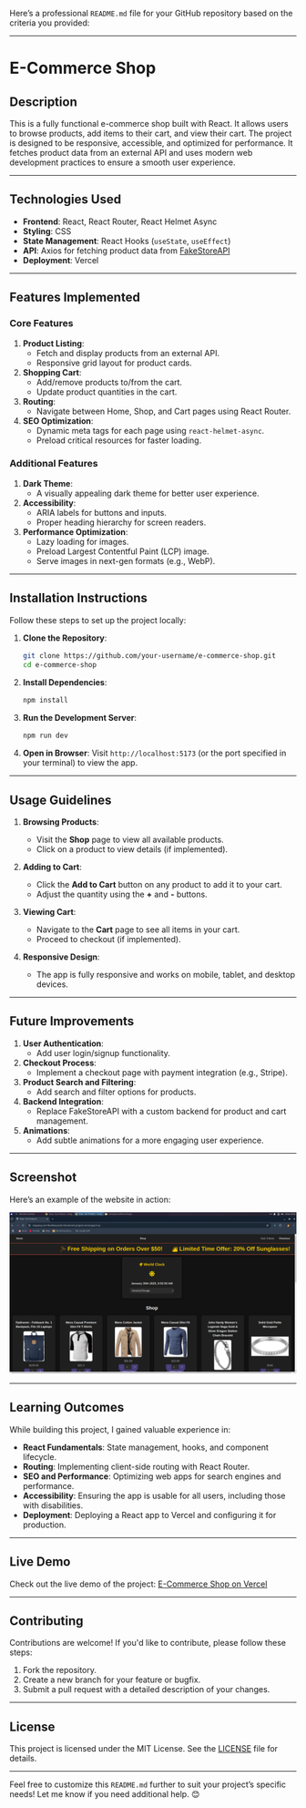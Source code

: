 Here’s a professional `README.md` file for your GitHub repository based on the criteria you provided:

---

# **E-Commerce Shop**

## **Description**
This is a fully functional e-commerce shop built with React. It allows users to browse products, add items to their cart, and view their cart. The project is designed to be responsive, accessible, and optimized for performance. It fetches product data from an external API and uses modern web development practices to ensure a smooth user experience.

---

## **Technologies Used**
- **Frontend**: React, React Router, React Helmet Async
- **Styling**: CSS
- **State Management**: React Hooks (`useState`, `useEffect`)
- **API**: Axios for fetching product data from [FakeStoreAPI](https://fakestoreapi.com)
- **Deployment**: Vercel

---

## **Features Implemented**
### **Core Features**
1. **Product Listing**:
   - Fetch and display products from an external API.
   - Responsive grid layout for product cards.
2. **Shopping Cart**:
   - Add/remove products to/from the cart.
   - Update product quantities in the cart.
3. **Routing**:
   - Navigate between Home, Shop, and Cart pages using React Router.
4. **SEO Optimization**:
   - Dynamic meta tags for each page using `react-helmet-async`.
   - Preload critical resources for faster loading.

### **Additional Features**
1. **Dark Theme**:
   - A visually appealing dark theme for better user experience.
2. **Accessibility**:
   - ARIA labels for buttons and inputs.
   - Proper heading hierarchy for screen readers.
3. **Performance Optimization**:
   - Lazy loading for images.
   - Preload Largest Contentful Paint (LCP) image.
   - Serve images in next-gen formats (e.g., WebP).

---

## **Installation Instructions**
Follow these steps to set up the project locally:

1. **Clone the Repository**:
   ```bash
   git clone https://github.com/your-username/e-commerce-shop.git
   cd e-commerce-shop
   ```

2. **Install Dependencies**:
   ```bash
   npm install
   ```

3. **Run the Development Server**:
   ```bash
   npm run dev
   ```

4. **Open in Browser**:
   Visit `http://localhost:5173` (or the port specified in your terminal) to view the app.

---

## **Usage Guidelines**
1. **Browsing Products**:
   - Visit the **Shop** page to view all available products.
   - Click on a product to view details (if implemented).

2. **Adding to Cart**:
   - Click the **Add to Cart** button on any product to add it to your cart.
   - Adjust the quantity using the **+** and **-** buttons.

3. **Viewing Cart**:
   - Navigate to the **Cart** page to see all items in your cart.
   - Proceed to checkout (if implemented).

4. **Responsive Design**:
   - The app is fully responsive and works on mobile, tablet, and desktop devices.

---

## **Future Improvements**
1. **User Authentication**:
   - Add user login/signup functionality.
2. **Checkout Process**:
   - Implement a checkout page with payment integration (e.g., Stripe).
3. **Product Search and Filtering**:
   - Add search and filter options for products.
4. **Backend Integration**:
   - Replace FakeStoreAPI with a custom backend for product and cart management.
5. **Animations**:
   - Add subtle animations for a more engaging user experience.

---

## **Screenshot**
Here’s an example of the website in action:

![Website Screenshot](./src/images/image.png)

---

## **Learning Outcomes**
While building this project, I gained valuable experience in:
- **React Fundamentals**: State management, hooks, and component lifecycle.
- **Routing**: Implementing client-side routing with React Router.
- **SEO and Performance**: Optimizing web apps for search engines and performance.
- **Accessibility**: Ensuring the app is usable for all users, including those with disabilities.
- **Deployment**: Deploying a React app to Vercel and configuring it for production.

---

## **Live Demo**
Check out the live demo of the project: [E-Commerce Shop on Vercel](https://shopping-cart-f6cr69nvy-bash-the-kernels-projects.vercel.app/shop)

---

## **Contributing**
Contributions are welcome! If you'd like to contribute, please follow these steps:
1. Fork the repository.
2. Create a new branch for your feature or bugfix.
3. Submit a pull request with a detailed description of your changes.

---

## **License**
This project is licensed under the MIT License. See the [LICENSE](LICENSE) file for details.

---

Feel free to customize this `README.md` further to suit your project’s specific needs! Let me know if you need additional help. 😊

